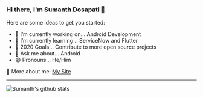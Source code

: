 ### Hi there, I'm Sumanth Dosapati 👋


Here are some ideas to get you started:

- 🔭 I’m currently working on... Android Development
- 🌱 I’m currently learning... ServiceNow and Flutter
- 🤔  2020 Goals... Contribute to more open source projects
- 💬 Ask me about... Android 
- 😄 Pronouns... He/Him

🔗 More about me: [My Site](https://sumanthdosapati.github.io/)

---

![Sumanth's github stats](https://github-readme-stats.vercel.app/api?username=sumanthdosapati&show_icons=true&hide_border=true)



